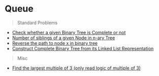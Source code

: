 # Queue

> Standard Problems
* [Check whether a given Binary Tree is Complete or not](https://www.geeksforgeeks.org/check-if-a-given-binary-tree-is-complete-tree-or-not/)
* [Number of siblings of a given Node in n-ary Tree](https://www.geeksforgeeks.org/number-siblings-given-node-n-ary-tree/)
* [Reverse the path to node x in binary tree](https://github.com/pakd/cppCodes/blob/master/DataStructure/Tree/BinarySearchTree/reverse_path_to_node_x.cpp)
* [Construct Complete Binary Tree from its Linked List Representation](https://www.geeksforgeeks.org/given-linked-list-representation-of-complete-tree-convert-it-to-linked-representation/)

> Misc
* [Find the largest multiple of 3 (only read logic of multiple of 3)](https://www.geeksforgeeks.org/find-the-largest-number-multiple-of-3/)

